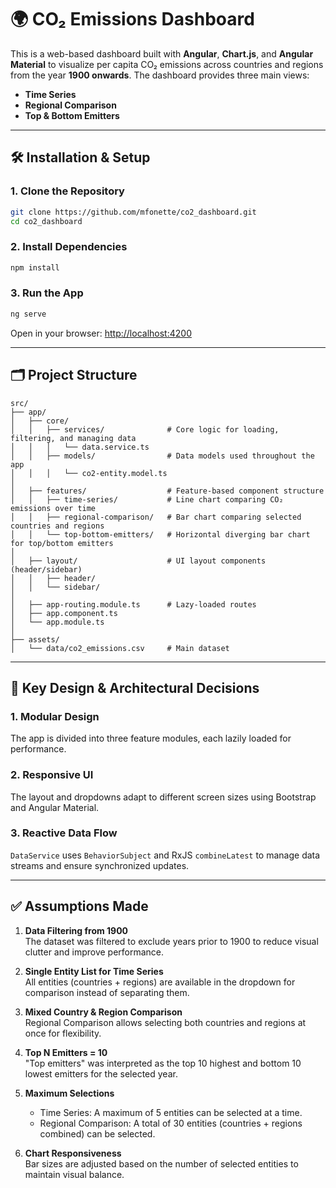 # 🌍 CO₂ Emissions Dashboard

This is a web-based dashboard built with **Angular**, **Chart.js**, and **Angular Material** to visualize per capita CO₂ emissions across countries and regions from the year **1900 onwards**. The dashboard provides three main views:
- **Time Series**
- **Regional Comparison**
- **Top & Bottom Emitters**

---

## 🛠 Installation & Setup

### 1. Clone the Repository
```bash
git clone https://github.com/mfonette/co2_dashboard.git
cd co2_dashboard
```

### 2. Install Dependencies
```bash
npm install
```

### 3. Run the App
```bash
ng serve
```

Open in your browser: [http://localhost:4200](http://localhost:4200)

---

## 🗂 Project Structure

```
src/
├── app/
│   ├── core/
│   │   ├── services/              # Core logic for loading, filtering, and managing data
│   │   │   └── data.service.ts
│   │   ├── models/                # Data models used throughout the app
│   │   │   └── co2-entity.model.ts
│
│   ├── features/                  # Feature-based component structure
│   │   ├── time-series/           # Line chart comparing CO₂ emissions over time
│   │   ├── regional-comparison/   # Bar chart comparing selected countries and regions
│   │   └── top-bottom-emitters/   # Horizontal diverging bar chart for top/bottom emitters
│
│   ├── layout/                    # UI layout components (header/sidebar)
│   │   ├── header/
│   │   └── sidebar/
│
│   ├── app-routing.module.ts      # Lazy-loaded routes
│   ├── app.component.ts
│   └── app.module.ts
│
├── assets/
│   └── data/co2_emissions.csv     # Main dataset
```

---

## 🧠 Key Design & Architectural Decisions

### 1. **Modular Design**
The app is divided into three feature modules, each lazily loaded for performance.

### 2. **Responsive UI**
The layout and dropdowns adapt to different screen sizes using Bootstrap and Angular Material.

### 3. **Reactive Data Flow**
`DataService` uses `BehaviorSubject` and RxJS `combineLatest` to manage data streams and ensure synchronized updates.

---

## ✅ Assumptions Made

1. **Data Filtering from 1900**  
   The dataset was filtered to exclude years prior to 1900 to reduce visual clutter and improve performance.

2. **Single Entity List for Time Series**  
   All entities (countries + regions) are available in the dropdown for comparison instead of separating them.

3. **Mixed Country & Region Comparison**  
   Regional Comparison allows selecting both countries and regions at once for flexibility.

4. **Top N Emitters = 10**  
   "Top emitters" was interpreted as the top 10 highest and bottom 10 lowest emitters for the selected year.

5. **Maximum Selections**  
   - Time Series: A maximum of 5 entities can be selected at a time.  
   - Regional Comparison: A total of 30 entities (countries + regions combined) can be selected.

6. **Chart Responsiveness**  
   Bar sizes are adjusted based on the number of selected entities to maintain visual balance.